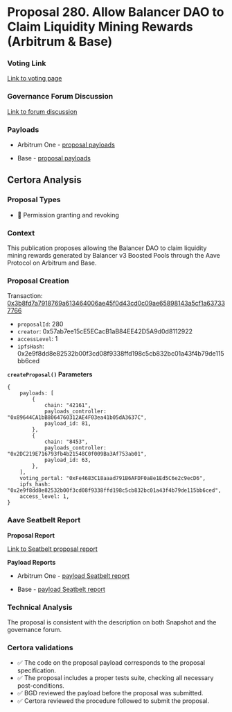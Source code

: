 # Proposal 280. Allow Balancer DAO to Claim Liquidity Mining Rewards (Arbitrum & Base)

### Voting Link
[Link to voting page](https://vote.onaave.com/proposal/?proposalId=280)

### Governance Forum Discussion
[Link to forum discussion](https://governance.aave.com/t/arfc-whitelist-balancer-dao-to-claim-liquidity-mining-rewards-arbitrum-base/21280)

### Payloads

* Arbitrum One - [proposal payloads](https://arbiscan.io/address/0x4b67362e587cDA88497212d2315CE3b8268Ce5d9)

* Base - [proposal payloads](https://basescan.org/address/0x2E6Eb13AC693a0E35579e60535938aECa27Ca276)


## Certora Analysis

### Proposal Types

* :handshake: Permission granting and revoking

### Context
This publication proposes allowing the Balancer DAO to claim liquidity mining rewards generated by Balancer v3 Boosted Pools through the Aave Protocol on Arbitrum and Base.

### Proposal Creation
Transaction: [0x3b8fd7a7918769a613464006ae45f0d43cd0c09ae65898143a5cf1a637337766](https://etherscan.io/tx/0x3b8fd7a7918769a613464006ae45f0d43cd0c09ae65898143a5cf1a637337766)
- `proposalId`: 280
- `creator`: 0x57ab7ee15cE5ECacB1aB84EE42D5A9d0d8112922
- `accessLevel`: 1
- `ipfsHash`: 0x2e9f8dd8e82532b00f3cd08f9338ffd198c5cb832bc01a43f4b79de115bb6ced

**`createProposal()` Parameters**
```
{
    payloads: [
        {
            chain: "42161",
            payloads_controller: "0x89644CA1bB8064760312AE4F03ea41b05dA3637C",
            payload_id: 81,
        },
        {
            chain: "8453",
            payloads_controller: "0x2DC219E716793fb4b21548C0f009Ba3Af753ab01",
            payload_id: 63,
        },
    ],
    voting_portal: "0xFe4683C18aaad791B6AFDF0a8e1Ed5C6e2c9ecD6",
    ipfs_hash: "0x2e9f8dd8e82532b00f3cd08f9338ffd198c5cb832bc01a43f4b79de115bb6ced",
    access_level: 1,
}
```

### Aave Seatbelt Report
**Proposal Report**

[Link to Seatbelt proposal report](https://github.com/bgd-labs/seatbelt-gov-v3/blob/main/reports/proposals/280.md)

**Payload Reports**

* Arbitrum One - [payload Seatbelt report](https://github.com/bgd-labs/seatbelt-gov-v3/blob/main/reports/payloads/42161/0x89644CA1bB8064760312AE4F03ea41b05dA3637C/81.md)

* Base - [payload Seatbelt report](https://github.com/bgd-labs/seatbelt-gov-v3/blob/main/reports/payloads/8453/0x2DC219E716793fb4b21548C0f009Ba3Af753ab01/63.md)


### Technical Analysis
The proposal is consistent with the description on both Snapshot and the governance forum.

### Certora validations
* :white_check_mark: The code on the proposal payload corresponds to the proposal specification.
* :white_check_mark: The proposal includes a proper tests suite, checking all necessary post-conditions.
* :white_check_mark: BGD reviewed the payload before the proposal was submitted.
* :white_check_mark: Certora reviewed the procedure followed to submit the proposal.